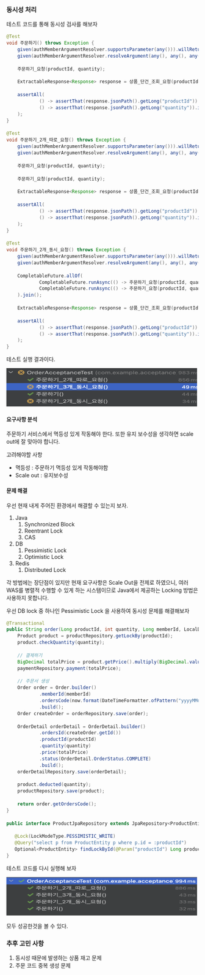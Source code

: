 ### 동시성 처리

테스트 코드를 통해 동시성 검사를 해보자

```java
@Test
void 주문하기() throws Exception {
    given(authMemberArgumentResolver.supportsParameter(any())).willReturn(true);
    given(authMemberArgumentResolver.resolveArgument(any(), any(), any(), any())).willReturn(1L);

    주문하기_요청(productId, quantity);

    ExtractableResponse<Response> response = 상품_단건_조회_요청(productId);

    assertAll(
            () -> assertThat(response.jsonPath().getLong("productId")).isEqualTo(productId),
            () -> assertThat(response.jsonPath().getLong("quantity")).isEqualTo(90)
    );
}

@Test
void 주문하기_2개_따로_요청() throws Exception {
    given(authMemberArgumentResolver.supportsParameter(any())).willReturn(true);
    given(authMemberArgumentResolver.resolveArgument(any(), any(), any(), any())).willReturn(1L);

    주문하기_요청(productId, quantity);

    주문하기_요청(productId, quantity);

    ExtractableResponse<Response> response = 상품_단건_조회_요청(productId);

    assertAll(
            () -> assertThat(response.jsonPath().getLong("productId")).isEqualTo(productId),
            () -> assertThat(response.jsonPath().getLong("quantity")).isEqualTo(80)
    );
}

@Test
void 주문하기_2개_동시_요청() throws Exception {
    given(authMemberArgumentResolver.supportsParameter(any())).willReturn(true);
    given(authMemberArgumentResolver.resolveArgument(any(), any(), any(), any())).willReturn(1L);

    CompletableFuture.allOf(
            CompletableFuture.runAsync(() -> 주문하기_요청(productId, quantity)),
            CompletableFuture.runAsync(() -> 주문하기_요청(productId, quantity))
    ).join();

    ExtractableResponse<Response> response = 상품_단건_조회_요청(productId);

    assertAll(
            () -> assertThat(response.jsonPath().getLong("productId")).isEqualTo(productId),
            () -> assertThat(response.jsonPath().getLong("quantity")).isEqualTo(80)
    );
}
```
테스트 실행 결과이다.

<img src="../ecommerce/images/스크린샷 2024-08-07 오후 9.23.52.png" width="500" height="100">

#### 요구사항 분석

주문하기 서비스에서 멱등성 있게 작동해야 한다. 또한 유지 보수성을 생각하면 scale out에 잘 맞아야 합니다.

고려해야할 사항
- 멱등성 : 주문하기 멱등성 있게 작동해야함
- Scale out : 유지보수성

#### 문제 해결
우선 현재 내게 주어진 환경에서 해결할 수 있는지 보자.
1. Java
   1. Synchronized Block
   2. Reentrant Lock
   3. CAS
2. DB
   1. Pessimistic Lock
   2. Optimistic Lock
3. Redis
   1. Distributed Lock

각 방법에는 장단점이 있지만 현재 요구사항은 Scale Out을 전제로 하였으니,
여러 WAS를 병렬적 수행할 수 있게 하는 시스템이므로 Java에서 제공하는 Locking 방법은 사용하지 못합니다.

우선 DB lock 중 하나인 Pessimistic Lock 을 사용하여 동시성 문제를 해결해보자

```java
@Transactional
public String order(Long productId, int quantity, Long memberId, LocalDateTime now) {
    Product product = productRepository.getLockBy(productId);
    product.checkQuantity(quantity);

    // 결제하기
    BigDecimal totalPrice = product.getPrice().multiply(BigDecimal.valueOf(quantity));
    paymentRepository.payment(totalPrice);

    // 주문서 생성
    Order order = Order.builder()
            .memberId(memberId)
            .ordersCode(now.format(DateTimeFormatter.ofPattern("yyyyMMddHHmmssSSS")))
            .build();
    Order createOrder = orderRepository.save(order);

    OrderDetail orderDetail = OrderDetail.builder()
            .ordersId(createOrder.getId())
            .productId(productId)
            .quantity(quantity)
            .price(totalPrice)
            .status(OrderDetail.OrderStatus.COMPLETE)
            .build();
    orderDetailRepository.save(orderDetail);

    product.deducted(quantity);
    productRepository.save(product);

    return order.getOrdersCode();
}

public interface ProductJpaRepository extends JpaRepository<ProductEntity, Long> {
    
   @Lock(LockModeType.PESSIMISTIC_WRITE)
   @Query("select p from ProductEntity p where p.id = :productId")
   Optional<ProductEntity> findLockById(@Param("productId") Long productId);
}
```

테스트 코드를 다시 실행해 보자

<img src="../ecommerce/images/스크린샷 2024-08-07 오후 9.27.09.png" width="500" height="100">

모두 성공한것을 볼 수 있다.




### 추후 고민 사항
1. 동시성 때문에 발생하는 상품 재고 문제
2. 주문 코드 중복 생성 문제
